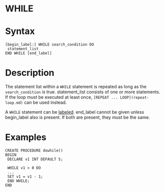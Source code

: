 # WHILE

#

# Syntax

```
[begin_label:] WHILE search_condition DO
 statement_list
END WHILE [end_label]
```

#

# Description

The statement list within a `WHILE` statement is repeated as long as the
`search_condition` is true. statement_list consists of one or more
statements. If the loop must be executed at least once, `[REPEAT ... LOOP](repeat-loop.md)` can be used instead.

A `WHILE` statement can be [labeled](labels.md). end_label cannot be given unless
begin_label also is present. If both are present, they must be the
same.

#

# Examples

```
CREATE PROCEDURE dowhile()
BEGIN
 DECLARE v1 INT DEFAULT 5;

 WHILE v1 > 0 DO
 ...
 SET v1 = v1 - 1;
 END WHILE;
END
```